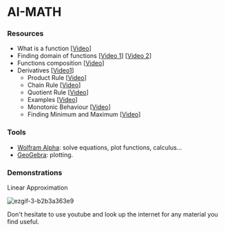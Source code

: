 # AI-MATH
### Resources
- What is a function [[Video](https://www.youtube.com/watch?v=kvGsIo1TmsM)]
- Finding domain of functions [[Video 1](https://www.youtube.com/watch?v=4ZWbeESjv4M)] [[Video 2](https://www.youtube.com/watch?v=djT6-YamHaA)]
- Functions composition [[Video](https://www.youtube.com/watch?v=ZFPkQkURSxk)]
- Derivatives [[Video1](https://www.youtube.com/watch?v=9vKqVkMQHKk&list=PL0-GT3co4r2wlh6UHTUeQsrf3mlS2lk6x&index=2)]  
  - Product Rule [[Video](https://www.youtube.com/watch?v=17X5g9QArTc)]
  - Chain Rule [[Video](https://www.youtube.com/watch?v=HaHsqDjWMLU)]
  - Quotient Rule [[Video](https://www.youtube.com/watch?v=8jVDEcQ0wXk)]
  - Examples [[Video](https://www.youtube.com/watch?v=FLAm7Hqm-58)]
  - Monotonic Behaviour [[Video](https://www.youtube.com/watch?v=Dyl7jPlJXOM)]
  - Finding Minimum and Maximum [[Video](https://www.youtube.com/watch?v=3wrXDw5ETh4&list=PL0o_zxa4K1BWYThyV4T2Allw6zY0jEumv&index=110)]

### Tools
- [Wolfram Alpha](https://www.wolframalpha.com/): solve equations, plot functions, calculus...
- [GeoGebra](https://www.geogebra.org/calculator): plotting.

### Demonstrations
Linear Approximation  

![ezgif-3-b2b3a363e9](https://github.com/siddigss/AI-MATH/assets/49623314/82b75970-dd2d-4ec2-a083-568a86f98307)




Don't hesitate to use youtube and look up the internet for any material you find useful.
